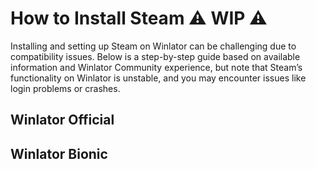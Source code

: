 # How to Install Steam ⚠️ WIP ⚠️

Installing and setting up Steam on Winlator can be challenging due to compatibility issues. Below is a step-by-step guide based on available information and Winlator Community experience, but note that Steam’s functionality on Winlator is unstable, and you may encounter issues like login problems or crashes.

## Winlator Official

## Winlator Bionic


 


